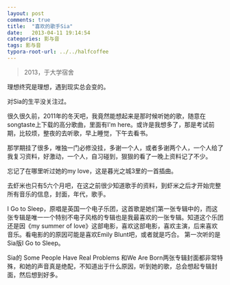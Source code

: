 ```yaml
---
layout: post
comments: true
title:  "喜欢的歌手Sia"
date:   2013-04-11 19:14:54
categories: 影与音
tags: 影与音
typora-root-url: ../../halfcoffee
---
```




> 2013，于大学宿舍



理想终究是理想，遇到现实总会变的。

对Sia的生平没关注过。

很久很久前，2011年的冬天吧，我竟然能想起来是那时候听她的歌，随意在songtaste上下载的高分歌曲，里面有I'm here。或许是我想多了，那是考试前期，比较烦，整夜的去听歌，早上睡觉，下午去看书。

那学期挂了很多，唯独一门必修没挂，多谢一个人，或者多谢两个人，一个人给了我复习资料，好激动，一个人，自习碰到，狠狠的看了一晚上资料记了不少。

忘记了在哪里听过她的my love，这是暮光之城3里的一首插曲。

去虾米也只有5六个月吧，在这之前很少知道歌手的资料，到虾米之后才开始完整所有音乐的信息，封面，年代，歌手。

I Go to Sleep，原唱是英国一个电子乐团，这首歌是她们第一张专辑中的，而这张专辑是唯一一个特别不电子风格的专辑也是我最喜欢的一张专辑。知道这个乐团还是因《my summer of love》这部电影，喜欢这部电影，喜欢主演，后来喜欢音乐。看电影的的原因可能是喜欢Emily Blunt吧，或者就是巧合。
第一次听的是Sia版I Go to Sleep。

Sia的 Some People Have Real Problems 和We Are Born两张专辑封面都非常特殊，和她的声音真是绝配，不知道出于什么原因，听到她的歌，总会想起专辑封面，然后想到好多。

